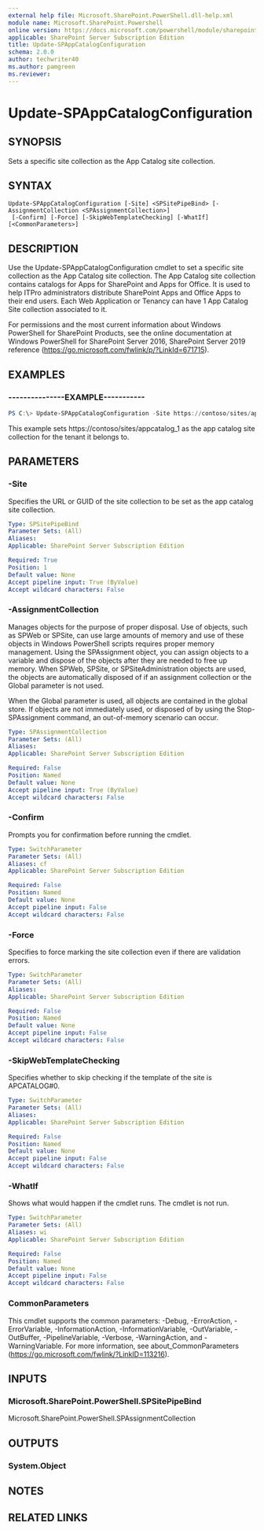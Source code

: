 ```yaml
---
external help file: Microsoft.SharePoint.PowerShell.dll-help.xml
module name: Microsoft.SharePoint.Powershell
online version: https://docs.microsoft.com/powershell/module/sharepoint-server/update-spappcatalogconfiguration
applicable: SharePoint Server Subscription Edition
title: Update-SPAppCatalogConfiguration
schema: 2.0.0
author: techwriter40
ms.author: pamgreen
ms.reviewer:
---
```


# Update-SPAppCatalogConfiguration

## SYNOPSIS
Sets a specific site collection as the App Catalog site collection.

## SYNTAX

```
Update-SPAppCatalogConfiguration [-Site] <SPSitePipeBind> [-AssignmentCollection <SPAssignmentCollection>]
 [-Confirm] [-Force] [-SkipWebTemplateChecking] [-WhatIf] [<CommonParameters>]
```

## DESCRIPTION
Use the Update-SPAppCatalogConfiguration cmdlet to set a specific site collection as the App Catalog site collection. The App Catalog site collection contains catalogs for Apps for SharePoint and Apps for Office. It is used to help ITPro administrators distribute SharePoint Apps and Office Apps to their end users. Each Web Application or Tenancy can have 1 App Catalog Site collection associated to it.

For permissions and the most current information about Windows PowerShell for SharePoint Products, see the online documentation at Windows PowerShell for SharePoint Server 2016, SharePoint Server 2019 reference (https://go.microsoft.com/fwlink/p/?LinkId=671715).

## EXAMPLES

### ---------------EXAMPLE-----------
```powershell
PS C:\> Update-SPAppCatalogConfiguration -Site https://contoso/sites/appcatalog_1 -Force:$true -SkipWebTemplateChecking:$true
```
This example sets https://contoso/sites/appcatalog_1 as the app catalog site collection for the tenant it belongs to.

## PARAMETERS

### -Site
Specifies the URL or GUID of the site collection to be set as the app catalog site collection.


```yaml
Type: SPSitePipeBind
Parameter Sets: (All)
Aliases: 
Applicable: SharePoint Server Subscription Edition

Required: True
Position: 1
Default value: None
Accept pipeline input: True (ByValue)
Accept wildcard characters: False
```

### -AssignmentCollection
Manages objects for the purpose of proper disposal. Use of objects, such as SPWeb or SPSite, can use large amounts of memory and use of these objects in Windows PowerShell scripts requires proper memory management. Using the SPAssignment object, you can assign objects to a variable and dispose of the objects after they are needed to free up memory. When SPWeb, SPSite, or SPSiteAdministration objects are used, the objects are automatically disposed of if an assignment collection or the Global parameter is not used.

When the Global parameter is used, all objects are contained in the global store. If objects are not immediately used, or disposed of by using the Stop-SPAssignment command, an out-of-memory scenario can occur.


```yaml
Type: SPAssignmentCollection
Parameter Sets: (All)
Aliases: 
Applicable: SharePoint Server Subscription Edition

Required: False
Position: Named
Default value: None
Accept pipeline input: True (ByValue)
Accept wildcard characters: False
```

### -Confirm
Prompts you for confirmation before running the cmdlet.


```yaml
Type: SwitchParameter
Parameter Sets: (All)
Aliases: cf
Applicable: SharePoint Server Subscription Edition

Required: False
Position: Named
Default value: None
Accept pipeline input: False
Accept wildcard characters: False
```

### -Force
Specifies to force marking the site collection even if there are validation errors.

```yaml
Type: SwitchParameter
Parameter Sets: (All)
Aliases: 
Applicable: SharePoint Server Subscription Edition

Required: False
Position: Named
Default value: None
Accept pipeline input: False
Accept wildcard characters: False
```

### -SkipWebTemplateChecking
Specifies whether to skip checking if the template of the site is APCATALOG#0.

```yaml
Type: SwitchParameter
Parameter Sets: (All)
Aliases: 
Applicable: SharePoint Server Subscription Edition

Required: False
Position: Named
Default value: None
Accept pipeline input: False
Accept wildcard characters: False
```

### -WhatIf
Shows what would happen if the cmdlet runs.
The cmdlet is not run.


```yaml
Type: SwitchParameter
Parameter Sets: (All)
Aliases: wi
Applicable: SharePoint Server Subscription Edition

Required: False
Position: Named
Default value: None
Accept pipeline input: False
Accept wildcard characters: False
```

### CommonParameters
This cmdlet supports the common parameters: -Debug, -ErrorAction, -ErrorVariable, -InformationAction, -InformationVariable, -OutVariable, -OutBuffer, -PipelineVariable, -Verbose, -WarningAction, and -WarningVariable. For more information, see about_CommonParameters (https://go.microsoft.com/fwlink/?LinkID=113216).

## INPUTS

### Microsoft.SharePoint.PowerShell.SPSitePipeBind
Microsoft.SharePoint.PowerShell.SPAssignmentCollection

## OUTPUTS

### System.Object

## NOTES

## RELATED LINKS

